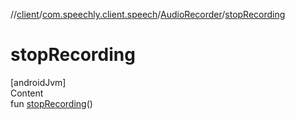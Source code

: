 //[client](../../index.md)/[com.speechly.client.speech](../index.md)/[AudioRecorder](index.md)/[stopRecording](stop-recording.md)



# stopRecording  
[androidJvm]  
Content  
fun [stopRecording](stop-recording.md)()  



